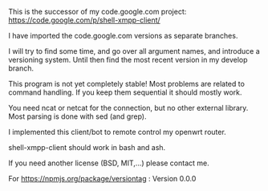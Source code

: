 This is the successor of my code.google.com project: https://code.google.com/p/shell-xmpp-client/

I have imported the code.google.com versions as separate branches.


I will try to find some time, and go over all argument names, and introduce a versioning system.
Until then find the most recent version in my develop branch.


This program is not yet completely stable!  Most problems are related to command handling.  If you keep them sequential it should mostly work.

You need ncat or netcat for the connection, but no other external library. Most parsing is done with sed (and grep).

I implemented this client/bot to remote control my openwrt router.

shell-xmpp-client should work in bash and ash.

If you need another license (BSD, MIT,...) please contact me.


For https://npmjs.org/package/versiontag :
Version 0.0.0
